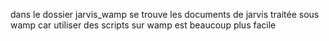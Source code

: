dans le dossier jarvis_wamp se trouve les documents de jarvis traitée sous wamp car utiliser des scripts sur wamp est beaucoup plus facile
